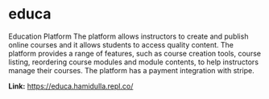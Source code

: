 # educa
Education Platform
The platform allows instructors to create and publish online courses and it allows students to access quality content. The platform provides a range
of features, such as course creation tools, course listing, reordering course modules and module contents, to help instructors manage their courses.
The platform has a payment integration with stripe.

**Link:** https://educa.hamidulla.repl.co/
